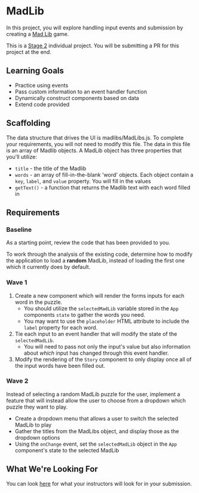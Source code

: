 # MadLib
In this project, you will explore handling input events and submission by creating a [Mad Lib](https://en.wikipedia.org/wiki/Mad_Libs) game.

This is a [Stage 2](https://github.com/Ada-Developers-Academy/pedagogy/blob/master/rule-of-three.md#stage-2) individual project. You will be submitting a PR for this project at the end.

## Learning Goals
- Practice using events
- Pass custom information to an event handler function
- Dynamically construct components based on data
- Extend code provided

## Scaffolding
The data structure that drives the UI is madlibs/MadLibs.js. To complete your requirements, you will not need to modify this file. The data in this file is an array of Madlib objects. A MadLib object has three properties that you'll utilize:
- `title` - the title of the Madlib
- `words` - an array of fill-in-the-blank 'word' objects. Each object contain a `key`, `label`, and `value` property. You will fill in the values
- `getText()` - a function that returns the Madlib text with each word filled in

## Requirements

### Baseline
As a starting point, review the code that has been provided to you.

To work through the analysis of the existing code, determine how to modify the application to load a **random** MadLib, instead of loading the first one which it currently does by default.

### Wave 1
1. Create a new component which will render the forms inputs for each word in the puzzle.
    - You should utilize the `selectedMadLib` variable stored in the `App` components `state` to gather the words you need.
    - You may want to use the `placeholder` HTML attribute to include the `label` property for each word.
1. Tie each input to an event handler that will modify the state of the `selectedMadLib`.
    - You will need to pass not only the input's value but also information about _which_ input has changed through this event handler.
1. Modify the rendering of the `Story` component to only display once all of the input words have been filled out.

### Wave 2
Instead of selecting a random MadLib puzzle for the user, implement a feature that will instead allow the user to choose from a dropdown which puzzle they want to play.
- Create a dropdown menu that allows a user to switch the selected MadLib to play
- Gather the titles from the MadLibs object, and display those as the dropdown options
- Using the `onChange` event, set the `selectedMadLib` object in the `App` component's state to the selected MadLib

## What We're Looking For
You can look [here](./feedback.md) for what your instructors will look for in your submission.
